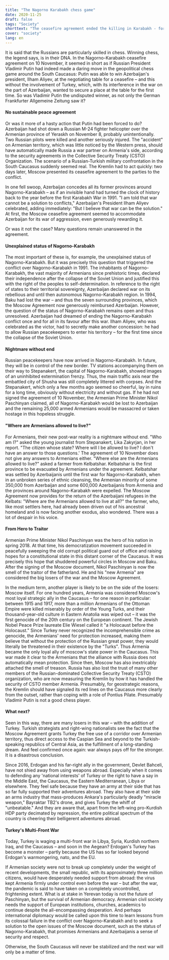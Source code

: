 ```yaml
---
title: "The Nagorno Karabakh chess game"
date: 2020-11-25
draft: false
tags: "Society"
shorttext: "The ceasefire agreement ended the killing in Karabakh - for the time being. There can be no talk of peace yet."
cover: "society"
lang: en
---
```


It is said that the Russians are particularly skilled in chess. Winning chess, the legend says, is in their DNA. In the Nagorno-Karabakh ceasefire agreement on 10 November, it seemed in short as if Russian President Vladimir Putin had indeed made a daring move in the geopolitical chess game around the South Caucasus: Putin was able to win Azerbaijan's president, Ilham Aliyev, at the negotiating table for a ceasefire – and this without the involvement of Turkey, which, with its interference in the war on the part of Azerbaijan, wanted to secure a place at the table for the first time. So was Vladimir Putin the undisputed winner, as not only the German Frankfurter Allgemeine Zeitung saw it?

#### No sustainable peace agreement

Or was it more of a hasty action that Putin had been forced to do? Azerbaijan had shot down a Russian M-24 fighter helicopter over the Armenian province of Yeraskh on November 8, probably unintentionally. Two Russian pilots were killed and another seriously injured. The "accident" on Armenian territory, which was little noticed by the Western press, should have automatically made Russia a war partner on Armenia's side, according to the security agreements in the Collective Security Treaty (CSTO) Organization. The scenario of a Russian-Turkish military confrontation in the South Caucasus suddenly seemed real. The Kremlin had to act quickly: two days later, Moscow presented its ceasefire agreement to the parties to the conflict.

In one fell swoop, Azerbaijan concedes all its former provinces around Nagorno-Karabakh – as if an invisible hand had turned the clock of history back to the year before the first Karabakh War in 1991. "I am told that war cannot be a solution to conflicts," Azerbaijan's President Ilham Aliyev celebrated, adding immediately: "But I believe that war can be the solution." At first, the Moscow ceasefire agreement seemed to accommodate Azerbaijan for its war of aggression, even generously rewarding it.

Or was it not the case? Many questions remain unanswered in the agreement.

#### Unexplained status of Nagorno-Karabakh

The most important of these is, for example, the unexplained status of Nagorno-Karabakh. But it was precisely this question that triggered the conflict over Nagorno-Karabakh in 1991. The inhabitants of Nagorno-Karabakh, the vast majority of Armenians since prehistoric times, declared their independence after the collapse of the Soviet Union and justified this with the right of the peoples to self-determination. In reference to the right of states to their territorial sovereignty, Azerbaijan declared war on its rebellious and until then autonomous Nagorno-Karabakh region. In 1994, Baku had lost the war – and thus the seven surrounding provinces, which the Moscow Agreement now generously reimbursed Azerbaijan. However, the question of the status of Nagorno-Karabakh remains open and thus unresolved. Azerbaijan had dreamed of ending the Nagorno-Karabakh conflict once and for all in its favour after this war. Ilham Aliyev, who was celebrated as the victor, had to secretly make another concession: he had to allow Russian peacekeepers to enter his territory – for the first time since the collapse of the Soviet Union.

#### Nightmare without end

Russian peacekeepers have now arrived in Nagorno-Karabakh. In future, they will be in control of the new border. TV stations accompanying them on their way to Stepanakert, the capital of Nagorno-Karabakh, showed images of an uninhibited extermination frenzy. Thus, the main traffic axis near the embattled city of Shusha was still completely littered with corpses. And the Stepanakert, which only a few months ago seemed so cheerful, lay in ruins for a long time, obviously without electricity and without gas. If he had not signed the agreement of 10 November, the Armenian Prime Minister Nikol Paschinyan claimed, all of Nagorno-Karabakh would be lost to Azerbaijan and the remaining 25,000 armed Armenians would be massacred or taken hostage in this hopeless struggle.

#### "Where are Armenians allowed to live?"

For Armenians, their new post-war reality is a nightmare without end. "Who am I?" asked the young journalist from Stepanakert, Lika Zakyrjan, in her report. "The citizen whose state? Where will I be allowed to live? I don't have an answer to those questions.' The agreement of 10 November does not give any answers to Armenians either. "Where else are the Armenians allowed to live?" asked a farmer from Kelbatshar. Kelbatshar is the first province to be evacuated by Armenians under the agreement. Kelbatshar was settled by Azerbaijanis until the first war for Nagorno-Karabakh, when in an unbroken series of ethnic cleansing, the Armenian minority of some 350,000 from Azerbaijan and some 600,000 Azerbaijanis from Armenia and the provinces around Nagorno-Karabakh were expelled. The Moscow Agreement now provides for the return of the Azerbaijani refugees in the Kelbats: "Where are the Armenians allowed to live at all?" the farmer, who, like most settlers here, had already been driven out of his ancestral homeland and is now facing another exodus, also wondered. There was a lot of despair in his voice.

#### From Hero to Traitor

Armenian Prime Minister Nikol Paschinyan was the hero of his nation in spring 2018. At that time, his democratization movement succeeded in peacefully sweeping the old corrupt political guard out of office and raising hopes for a constitutional state in this distant corner of the Caucasus. It was precisely this hope that shuddered powerful circles in Moscow and Baku. After the signing of the Moscow document, Nikol Paschinyan is now the smell of the traitor of the fatherland. He and his "new Armenia" are considered the big losers of the war and the Moscow Agreement.

In the medium term, another player is likely to be on the side of the losers: Moscow itself. For one hundred years, Armenia was considered Moscow's most loyal strategic ally in the Caucasus – for one reason in particular: between 1915 and 1917, more than a million Armenians of the Ottoman Empire were killed miserably by order of the Young Turks, and their thousand-year-old culture in Eastern Anatolia was wiped out – it was the first genocide of the 20th century on the European continent. The Jewish Nobel Peace Prize laureate Elie Wiesel called it "a Holocaust before the Holocaust." Since Turkey never recognized the incomprehensible crime as genocide, the Armenians' need for protection increased, making them believe that without the protection of the Russian great power, they would literally be threatened in their existence by the "Turks". Thus Armenia became the only loyal ally of moscow's state power in the Caucasus. This war made it clear to the Armenians that the alliance with Russia does not automatically mean protection. Since then, Moscow has also inextricably attached the smell of treason. Russia has also lost the trust of many other members of the Russian-dominated Collective Security Treaty (CSTO) organization, who are now measuring the Kremlin by how it has handled the security of CSTO member Armenia. Presumably, for geostrategic reasons, the Kremlin should have signaled its red lines on the Caucasus more clearly from the outset, rather than coping with a role of Pontius Pilate. Presumably Vladimir Putin is not a good chess player.

#### What next?

Seen in this way, there are many losers in this war – with the addition of Turkey. Turkish strategists and right-wing nationalists see the fact that the Moscow Agreement grants Turkey the free use of a corridor over Armenian territory, thus direct access to the Caspian Sea and beyond to the Turkish-speaking republics of Central Asia, as the fulfillment of a long-standing dream. And feel confirmed once again: war always pays off for the stronger. It is a disastrous conclusion.

Since 2016, Erdogan and his far-right ally in the government, Devlet Bahceli, have not shied away from using weapons abroad. Especially when it comes to defending any 'national interests' of Turkey or the right to have a say in the Middle East, the Caucasus, the Eastern Mediterranean, Libya or elsewhere. They feel safe because they have an army at their side that has so far fully supported their adventures abroad. They also have at their side an arms industry that mass-produces Ankara's particularly deadly "miracle weapon," Bayraktar TB2's drone, and gives Turkey the whiff of "unbeatable." And they are aware that, apart from the left-wing pro-Kurdish HDP party decimated by repression, the entire political spectrum of the country is cheering their belligerent adventures abroad.

#### Turkey's Multi-Front War

Today, Turkey is waging a multi-front war in Libya, Syria, Kurdish northern Iraq, and the Caucasus – and soon in the Aegean? Erdogan's Turkey has become a monster – partly because the US has so far looked beyond Erdogan's warmongering, nato, and the EU.

If Armenian society were not to break up completely under the weight of recent developments, the small republic, with its approximately three million citizens, would have desperately needed support from abroad: the virus kept Armenia firmly under control even before the war – but after the war, the pandemic is said to have taken on a completely uncontrolled, frightening extent. What is at stake in Yerevan today is not the future of Paschinyan, but the survival of Armenian democracy. Armenian civil society needs the support of European institutions, churches, academics to continue despite the all-encompassing desperation. And perhaps international diplomacy would be called upon this time to learn lessons from its colossal failure in the conflict over Nagorno-Karabakh and to seek a solution to the open issues of the Moscow document, such as the status of Nagorno-Karabakh, that promises Armenians and Azerbaijanis a sense of security and respect.

Otherwise, the South Caucasus will never be stabilized and the next war will only be a matter of time.
